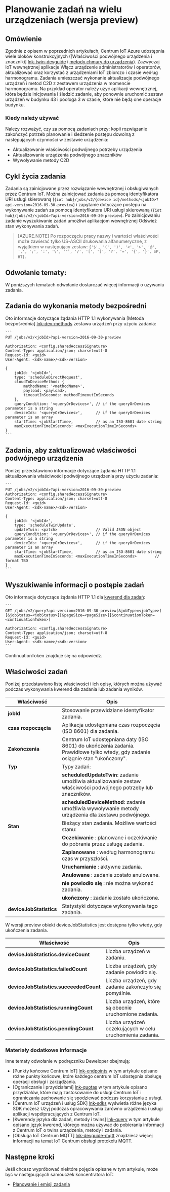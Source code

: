 <properties
 pageTitle="Przewodnik dewelopera — zadania | Microsoft Azure"
 description="Azure IoT Centrum deweloperów przewodniku — Planowanie zadań do wykonania w wielu urządzeń podłączone do koncentratora usługi"
 services="iot-hub"
 documentationCenter=".net"
 authors="juanjperez"
 manager="timlt"
 editor=""/>

<tags
 ms.service="iot-hub"
 ms.devlang="multiple"
 ms.topic="article"
 ms.tgt_pltfrm="na"
 ms.workload="na"
 ms.date="09/30/2016" 
 ms.author="juanpere"/>

# <a name="schedule-jobs-on-multiple-devices-preview"></a>Planowanie zadań na wielu urządzeniach (wersja preview)

## <a name="overview"></a>Omówienie

Zgodnie z opisem w poprzednich artykułach, Centrum IoT Azure udostępnia wiele bloków konstrukcyjnych ([Właściwości podwójnego urządzenia i znaczniki] [ lnk-twin-devguide] i [metody chmury do urządzenia][lnk-dev-methods]).  Zazwyczaj IoT wewnętrznej aplikacje Włącz urządzenie administratorów i operatorów, aktualizować oraz korzystać z urządzeniami IoT zbiorczo i czasie według harmonogramu.  Zadania umieszczać wykonanie aktualizacje podwójnego urządzeń i metod C2D z zestawem urządzenia w momencie harmonogramu.  Na przykład operator należy użyć aplikacji wewnętrznej, która będzie inicjowania i śledzić zadanie, aby ponownie uruchomić zestaw urządzeń w budynku 43 i podłoga 3 w czasie, które nie będą one operacje budynku.

### <a name="when-to-use"></a>Kiedy należy używać

Należy rozważyć, czy za pomocą zadaniach przy: kopii rozwiązanie zakończyć potrzeb planowanie i śledzenie postępu dowolną z następujących czynności w zestawie urządzenia:

- Aktualizowanie właściwości podwójnego potrzeby urządzenia
- Aktualizowanie urządzenia podwójnego znaczników
- Wywoływanie metody C2D

## <a name="job-lifecycle"></a>Cykl życia zadania

Zadania są zainicjowane przez rozwiązanie wewnętrznej i obsługiwanych przez Centrum IoT.  Można zainicjować zadania za pomocą identyfikatora URI usługi skierowaną (`{iot hub}/jobs/v2/{device id}/methods/<jobID>?api-version=2016-09-30-preview`) i zapytanie dotyczące postępu na wykonywanie zadań za pomocą identyfikatora URI usługi skierowaną (`{iot hub}/jobs/v2/<jobId>?api-version=2016-09-30-preview`).  Po zainicjowaniu zadanie wyszukiwanie zadań umożliwi aplikacjom wewnętrznej Odśwież stan wykonywania zadań.

> [AZURE.NOTE] Po rozpoczęciu pracy nazwy i wartości właściwości może zawierać tylko US-ASCII drukowania alfanumeryczne, z wyjątkiem w następujący zestaw: ``{'$', '(', ')', '<', '>', '@', ',', ';', ':', '\', '"', '/', '[', ']', '?', '=', '{', '}', SP, HT}``.

## <a name="reference-topics"></a>Odwołanie tematy:

W poniższych tematach odwołanie dostarczać więcej informacji o używaniu zadania.

## <a name="jobs-to-execute-direct-methods"></a>Zadania do wykonania metody bezpośredni

Oto informacje dotyczące żądania HTTP 1.1 wykonywania [Metoda bezpośrednia] [ lnk-dev-methods] zestawu urządzeń przy użyciu zadania:

    ```
    PUT /jobs/v2/<jobId>?api-version=2016-09-30-preview
    
    Authorization: <config.sharedAccessSignature>
    Content-Type: application/json; charset=utf-8
    Request-Id: <guid>
    User-Agent: <sdk-name>/<sdk-version>

    {
        jobId: '<jobId>',
        type: 'scheduleDirectRequest', 
        cloudToDeviceMethod: {
            methodName: '<methodName>',
            payload: <payload>,                 
            timeoutInSeconds: methodTimeoutInSeconds 
        },
        queryCondition: '<queryOrDevices>', // if the queryOrDevices parameter is a string
        deviceIds: '<queryOrDevices>',      // if the queryOrDevices parameter is an array
        startTime: <jobStartTime>,          // as an ISO-8601 date string
        maxExecutionTimeInSeconds: <maxExecutionTimeInSeconds>        
    }
    ```
    
## <a name="jobs-to-update-device-twin-properties"></a>Zadania, aby zaktualizować właściwości podwójnego urządzenia

Poniżej przedstawiono informacje dotyczące żądania HTTP 1.1 aktualizowania właściwości podwójnego urządzenia przy użyciu zadania:

    ```
    PUT /jobs/v2/<jobId>?api-version=2016-09-30-preview
    Authorization: <config.sharedAccessSignature>
    Content-Type: application/json; charset=utf-8
    Request-Id: <guid>
    User-Agent: <sdk-name>/<sdk-version>

    {
        jobId: '<jobId>',
        type: 'scheduleTwinUpdate', 
        updateTwin: <patch>                 // Valid JSON object
        queryCondition: '<queryOrDevices>', // if the queryOrDevices parameter is a string
        deviceIds: '<queryOrDevices>',      // if the queryOrDevices parameter is an array
        startTime: <jobStartTime>,          // as an ISO-8601 date string
        maxExecutionTimeInSeconds: <maxExecutionTimeInSeconds>        // format TBD
    }
    ```

## <a name="querying-for-progress-on-jobs"></a>Wyszukiwanie informacji o postępie zadań

Oto informacje dotyczące żądania HTTP 1.1 dla [kwerend dla zadań][lnk-query]:

    ```
    GET /jobs/v2/query?api-version=2016-09-30-preview[&jobType=<jobType>][&jobStatus=<jobStatus>][&pageSize=<pageSize>][&continuationToken=<continuationToken>]
    
    Authorization: <config.sharedAccessSignature>
    Content-Type: application/json; charset=utf-8
    Request-Id: <guid>
    User-Agent: <sdk-name>/<sdk-version>
    ```
    
ContinuationToken znajduje się na odpowiedź.  

## <a name="jobs-properties"></a>Właściwości zadań

Poniżej przedstawiono listę właściwości i ich opisy, których można używać podczas wykonywania kwerend dla zadania lub zadania wyników.

| Właściwość | Opis |
| -------------- | -----------------|
| **jobId** | Stosowanie przewidziane identyfikator zadania. |
| **czas rozpoczęcia** | Aplikacja udostępniana czas rozpoczęcia (ISO 8601) dla zadania. |
| **Zakończenia** | Centrum IoT udostępniana daty (ISO 8601) do ukończenia zadania. Prawidłowe tylko wtedy, gdy zadanie osiągnie stan "ukończony". | 
| **Typ** | Typy zadań: |
| | **scheduledUpdateTwin**: zadanie umożliwia aktualizowanie zestaw właściwości podwójnego potrzeby lub znaczników. |
| | **scheduledDeviceMethod**: zadanie umożliwia wywoływanie metody urządzenia dla zestawu podwójnego. |
| **Stan** | Bieżący stan zadania. Możliwe wartości stanu: |
| | **Oczekiwanie** : planowane i oczekiwanie do pobrania przez usługę zadania. |
| | **Zaplanowane** : według harmonogramu czas w przyszłości. |
| | **Uruchamianie** : aktywne zadania. |
| | **Anulowane** : zadanie zostało anulowane. |
| | **nie powiodło się** : nie można wykonać zadania. |
| | **ukończony** : zadanie zostało ukończone. |
| **deviceJobStatistics** | Statystyki dotyczące wykonywania tego zadania. |

W wersji preview obiekt deviceJobStatistics jest dostępna tylko wtedy, gdy ukończenia zadania.

| Właściwość | Opis |
| -------------- | -----------------|
| **deviceJobStatistics.deviceCount** | Liczba urządzeń w zadaniu. |
| **deviceJobStatistics.failedCount** | Liczba urządzeń, gdy zadanie powiodło się. |
| **deviceJobStatistics.succeededCount** | Liczba urządzeń, gdy zadanie zakończyło się pomyślnie. |
| **deviceJobStatistics.runningCount** | Liczba urządzeń, które są obecnie uruchomione zadania. |
| **deviceJobStatistics.pendingCount** | Liczba urządzeń oczekujących w celu uruchomienia zadania. |


### <a name="additional-reference-material"></a>Materiały dodatkowe informacje

Inne tematy odwołanie w podręczniku Deweloper obejmują:

- [Punkty końcowe Centrum IoT] [ lnk-endpoints] w tym artykule opisano różne punkty końcowe, które każdego centrum IoT udostępnia obsługę operacji obsługi i zarządzania.
- [Ograniczanie i przydziałami] [ lnk-quotas] w tym artykule opisano przydziałów, które mają zastosowanie do usługi Centrum IoT i ograniczania zachowanie się spodziewać podczas korzystania z usługi.
- [Centrum IoT urządzeń i usług SDK] [ lnk-sdks] wyświetla różne języka SDK możesz Użyj podczas opracowywania zarówno urządzenia i usługi aplikacji współpracujących z Centrum IoT.
- [Kwerendy języka dla zadań, metody i twins] [ lnk-query] w tym artykule opisano język kwerend, którego można używać do pobierania informacji z Centrum IoT o twins urządzenia, metody i zadania.
- [Obsługa IoT Centrum MQTT] [ lnk-devguide-mqtt] znajdziesz więcej informacji na temat IoT Centrum obsługi protokołu MQTT.

## <a name="next-steps"></a>Następne kroki

Jeśli chcesz wypróbować niektóre pojęcia opisane w tym artykule, może być w następujących samouczek koncentratora IoT:

- [Planowanie i emisji zadania][lnk-jobs-tutorial]

<!-- links and images -->

[lnk-endpoints]: iot-hub-devguide-endpoints.md
[lnk-quotas]: iot-hub-devguide-quotas-throttling.md
[lnk-sdks]: iot-hub-devguide-sdks.md
[lnk-query]: iot-hub-devguide-query-language.md
[lnk-devguide-mqtt]: iot-hub-mqtt-support.md
[lnk-jobs-tutorial]: iot-hub-schedule-jobs.md
[lnk-c2d-methods]: iot-hub-c2d-methods.md
[lnk-dev-methods]: iot-hub-devguide-direct-methods.md
[lnk-get-started-twin]: iot-hub-node-node-twin-getstarted.md
[lnk-twin-devguide]: iot-hub-devguide-device-twins.md
